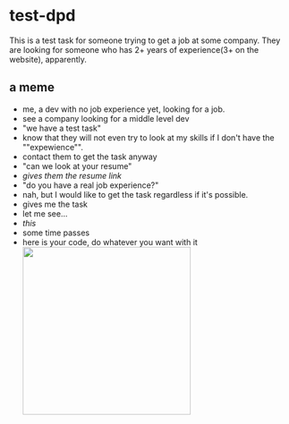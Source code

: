 # test-dpd

This is a test task for someone trying to get a job at some company. They are looking for someone who has 2+ years of experience(3+ on the website), apparently.

## a meme

- me, a dev with no job experience yet, looking for a job.
- see a company looking for a middle level dev
- "we have a test task"
- know that they will not even try to look at my skills if I don't have the ""expewience"".
- contact them to get the task anyway
- "can we look at your resume"
- _gives them the resume link_
- "do you have a real job experience?"
- nah, but I would like to get the task regardless if it's possible.
- gives me the task
- let me see...
- _this_
- some time passes
- here is your code, do whatever you want with it<br/>
  <img src="https://upload.wikimedia.org/wikipedia/ru/9/94/%D0%93%D0%B8%D0%B3%D0%B0%D1%87%D0%B0%D0%B4.jpg" width="300" />
